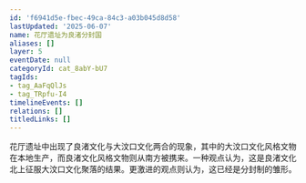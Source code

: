 ```yaml
---
id: 'f6941d5e-fbec-49ca-84c3-a03b045d8d58'
lastUpdated: '2025-06-07'
name: 花厅遗址为良渚分封国
aliases: []
layer: 5
eventDate: null
categoryId: cat_8abY-bU7
tagIds:
- tag_AaFqQlJs
- tag_TRpfu-I4
timelineEvents: []
relations: []
titledLinks: []
---
```

花厅遗址中出现了良渚文化与大汶口文化两合的现象，其中的大汶口文化风格文物在本地生产，而良渚文化风格文物则从南方被携来。一种观点认为，这是良渚文化北上征服大汶口文化聚落的结果。更激进的观点则认为，这已经是分封制的雏形。
